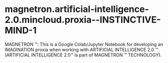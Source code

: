 # magnetron.artificial-intelligence-2.0.mincloud.proxia--INSTINCTIVE-MIND-1
MAGNETRON ™: This is a Google Colab/Jupyter Notebook for developing an IMAGINATION proxia when working with ARTIFICIAL INTELLIGENCE 2.0 ™ (ARTIFICIAL INTELLIGENCE 2.0™ is part of MAGNETRON ™ TECHNOLOGY).
